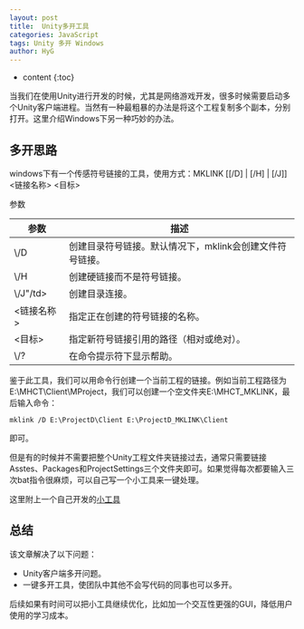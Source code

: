```yaml
---
layout: post
title:  Unity多开工具
categories: JavaScript
tags: Unity 多开 Windows
author: HyG
---
```


* content
{:toc}

当我们在使用Unity进行开发的时候，尤其是网络游戏开发，很多时候需要启动多个Unity客户端进程。当然有一种最粗暴的办法是将这个工程复制多个副本，分别打开。这里介绍Windows下另一种巧妙的办法。

<!-- more -->

## 多开思路

windows下有一个传感符号链接的工具，使用方式：MKLINK \[\[\/D\] \| \[\/H\] \| \[\/J\]\] &lt;链接名称&gt; &lt;目标&gt;

参数

<table>
  <thead>
    <tr>
      <th>参数</th>
      <th>描述</th>
    </tr>
  </thead>
  <tbody>
	<tr>
      <td>\/D</td>
      <td>创建目录符号链接。默认情况下，mklink会创建文件符号链接。</td>
    </tr>
	<tr>
      <td>\/H</td>
      <td>创建硬链接而不是符号链接。</td>
    </tr>
	<tr>
      <td>\/J"/td>
      <td>创建目录连接。</td>
    </tr>
	<tr>
      <td>&lt;链接名称&gt</td>
      <td>指定正在创建的符号链接的名称。</td>
    </tr>
	<tr>
      <td>&lt;目标&gt;</td>
      <td>指定新符号链接引用的路径（相对或绝对）。</td>
    </tr>
	<tr>
      <td>\/?</td>
      <td>在命令提示符下显示帮助。</td>
    </tr>
  </tbody>
</table>

鉴于此工具，我们可以用命令行创建一个当前工程的链接。例如当前工程路径为E:\MHCT\Client\MProject，我们可以创建一个空文件夹E:\MHCT_MKLINK，最后输入命令：

```
mklink /D E:\ProjectD\Client E:\ProjectD_MKLINK\Client
```

即可。

但是有的时候并不需要把整个Unity工程文件夹链接过去，通常只需要链接Asstes、Packages和ProjectSettings三个文件夹即可。如果觉得每次都要输入三次bat指令很麻烦，可以自己写一个小工具来一键处理。

这里附上一个自己开发的<a href="https://github.com/zd304/UnityMultiOpen">小工具</a>

## 总结

该文章解决了以下问题：

* Unity客户端多开问题。
* 一键多开工具，使团队中其他不会写代码的同事也可以多开。

后续如果有时间可以把小工具继续优化，比如加一个交互性更强的GUI，降低用户使用的学习成本。